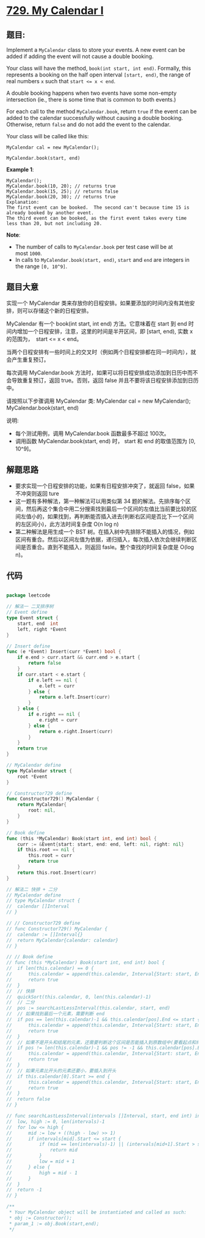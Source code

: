# [729. My Calendar I](https://leetcode.com/problems/my-calendar-i/)


## 题目:

Implement a `MyCalendar` class to store your events. A new event can be added if adding the event will not cause a double booking.

Your class will have the method, `book(int start, int end)`. Formally, this represents a booking on the half open interval `[start, end)`, the range of real numbers `x` such that `start <= x < end`.

A double booking happens when two events have some non-empty intersection (ie., there is some time that is common to both events.)

For each call to the method `MyCalendar.book`, return `true` if the event can be added to the calendar successfully without causing a double booking. Otherwise, return `false` and do not add the event to the calendar.

Your class will be called like this:

`MyCalendar cal = new MyCalendar();`

`MyCalendar.book(start, end)`

**Example 1**:

    MyCalendar();
    MyCalendar.book(10, 20); // returns true
    MyCalendar.book(15, 25); // returns false
    MyCalendar.book(20, 30); // returns true
    Explanation: 
    The first event can be booked.  The second can't because time 15 is already booked by another event.
    The third event can be booked, as the first event takes every time less than 20, but not including 20.

**Note**:

- The number of calls to `MyCalendar.book` per test case will be at most `1000`.
- In calls to `MyCalendar.book(start, end)`, `start` and `end` are integers in the range `[0, 10^9]`.



## 题目大意

实现一个 MyCalendar 类来存放你的日程安排。如果要添加的时间内没有其他安排，则可以存储这个新的日程安排。

MyCalendar 有一个 book(int start, int end) 方法。它意味着在 start 到 end 时间内增加一个日程安排，注意，这里的时间是半开区间，即 [start, end), 实数 x 的范围为，  start <= x < end。

当两个日程安排有一些时间上的交叉时（例如两个日程安排都在同一时间内），就会产生重复预订。

每次调用 MyCalendar.book 方法时，如果可以将日程安排成功添加到日历中而不会导致重复预订，返回 true。否则，返回 false 并且不要将该日程安排添加到日历中。

请按照以下步骤调用 MyCalendar 类: MyCalendar cal = new MyCalendar(); MyCalendar.book(start, end)

说明:

- 每个测试用例，调用 MyCalendar.book 函数最多不超过 100次。
- 调用函数 MyCalendar.book(start, end) 时， start 和 end 的取值范围为 [0, 10^9]。


## 解题思路


- 要求实现一个日程安排的功能，如果有日程安排冲突了，就返回 false，如果不冲突则返回 ture
- 这一题有多种解法，第一种解法可以用类似第 34 题的解法。先排序每个区间，然后再这个集合中用二分搜索找到最后一个区间的左值比当前要比较的区间左值小的，如果找到，再判断能否插入进去(判断右区间是否比下一个区间的左区间小)，此方法时间复杂度 O(n log n)
- 第二种解法是用生成一个 BST 树。在插入树中先排除不能插入的情况，例如区间有重合。然后以区间左值为依据，递归插入，每次插入依次会继续判断区间是否重合。直到不能插入，则返回 fasle。整个查找的时间复杂度是 O(log n)。

## 代码

```go

package leetcode

// 解法一 二叉排序树
// Event define
type Event struct {
	start, end  int
	left, right *Event
}

// Insert define
func (e *Event) Insert(curr *Event) bool {
	if e.end > curr.start && curr.end > e.start {
		return false
	}
	if curr.start < e.start {
		if e.left == nil {
			e.left = curr
		} else {
			return e.left.Insert(curr)
		}
	} else {
		if e.right == nil {
			e.right = curr
		} else {
			return e.right.Insert(curr)
		}
	}
	return true
}

// MyCalendar define
type MyCalendar struct {
	root *Event
}

// Constructor729 define
func Constructor729() MyCalendar {
	return MyCalendar{
		root: nil,
	}
}

// Book define
func (this *MyCalendar) Book(start int, end int) bool {
	curr := &Event{start: start, end: end, left: nil, right: nil}
	if this.root == nil {
		this.root = curr
		return true
	}
	return this.root.Insert(curr)
}

// 解法二 快排 + 二分
// MyCalendar define
// type MyCalendar struct {
// 	calendar []Interval
// }

// // Constructor729 define
// func Constructor729() MyCalendar {
// 	calendar := []Interval{}
// 	return MyCalendar{calendar: calendar}
// }

// // Book define
// func (this *MyCalendar) Book(start int, end int) bool {
// 	if len(this.calendar) == 0 {
// 		this.calendar = append(this.calendar, Interval{Start: start, End: end})
// 		return true
// 	}
// 	// 快排
// 	quickSort(this.calendar, 0, len(this.calendar)-1)
// 	// 二分
// 	pos := searchLastLessInterval(this.calendar, start, end)
// 	// 如果找到最后一个元素，需要判断 end
// 	if pos == len(this.calendar)-1 && this.calendar[pos].End <= start {
// 		this.calendar = append(this.calendar, Interval{Start: start, End: end})
// 		return true
// 	}
// 	// 如果不是开头和结尾的元素，还需要判断这个区间是否能插入到原数组中(要看起点和终点是否都能插入)
// 	if pos != len(this.calendar)-1 && pos != -1 && this.calendar[pos].End <= start && this.calendar[pos+1].Start >= end {
// 		this.calendar = append(this.calendar, Interval{Start: start, End: end})
// 		return true
// 	}
// 	// 如果元素比开头的元素还要小，要插入到开头
// 	if this.calendar[0].Start >= end {
// 		this.calendar = append(this.calendar, Interval{Start: start, End: end})
// 		return true
// 	}
// 	return false
// }

// func searchLastLessInterval(intervals []Interval, start, end int) int {
// 	low, high := 0, len(intervals)-1
// 	for low <= high {
// 		mid := low + ((high - low) >> 1)
// 		if intervals[mid].Start <= start {
// 			if (mid == len(intervals)-1) || (intervals[mid+1].Start > start) { // 找到最后一个小于等于 target 的元素
// 				return mid
// 			}
// 			low = mid + 1
// 		} else {
// 			high = mid - 1
// 		}
// 	}
// 	return -1
// }

/**
 * Your MyCalendar object will be instantiated and called as such:
 * obj := Constructor();
 * param_1 := obj.Book(start,end);
 */

```